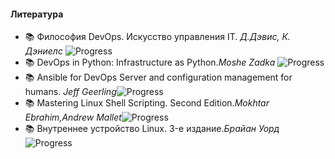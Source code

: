 #### Литература

- 📚 Философия DevOps. Искусство управления IT. _Д.Дэвис, К. Дэниелс_ ![Progress](https://progress-bar.dev/20)
- 📚 DevOps in Python: Infrastructure as Python._Moshe Zadka_ ![Progress](https://progress-bar.dev/25)
- 📚 Ansible for DevOps Server and configuration management for humans. _Jeff Geerling_![Progress](https://progress-bar.dev/35)
- 📚 Mastering Linux Shell Scripting. Second Edition._Mokhtar Ebrahim,Andrew Mallet_![Progress](https://progress-bar.dev/40)
- 📚 Внутреннее устройство Linux. 3-е издание._Брайан Уорд_![Progress](https://progress-bar.dev/20)
